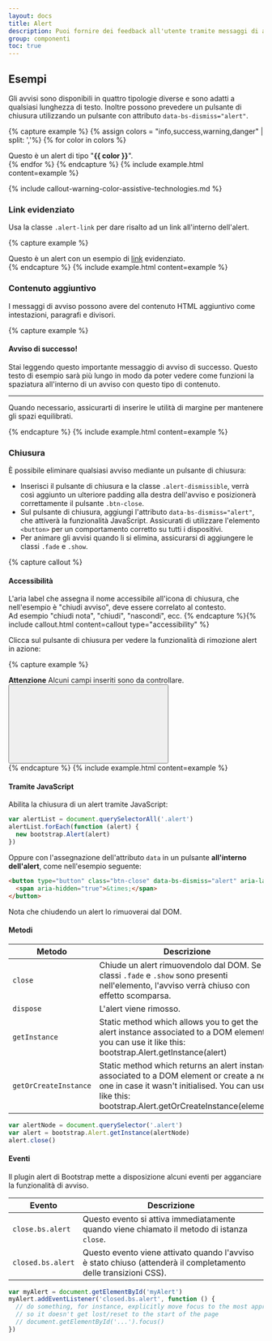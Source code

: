 ```yaml
---
layout: docs
title: Alert
description: Puoi fornire dei feedback all'utente tramite messaggi di avviso.
group: componenti
toc: true
---
```


## Esempi

Gli avvisi sono disponibili in quattro tipologie diverse e sono adatti a qualsiasi lunghezza di testo. Inoltre possono prevedere un pulsante di chiusura utilizzando un pulsante con attributo `data-bs-dismiss="alert"`.

{% capture example %}
{% assign colors = "info,success,warning,danger" | split: ','%}
{% for color in colors %}

<div class="alert alert-{{color}}" role="alert">
  Questo è un alert di tipo "<b>{{ color }}</b>".
</div>{% endfor %}
{% endcapture %}
{% include example.html content=example %}

{% include callout-warning-color-assistive-technologies.md %}

### Link evidenziato

Usa la classe `.alert-link` per dare risalto ad un link all'interno dell'alert.

{% capture example %}

<div class="alert alert-danger" role="alert">
  Questo è un alert con un esempio di <a href="#" class="alert-link">link</a> evidenziato.
</div>
{% endcapture %}
{% include example.html content=example %}

### Contenuto aggiuntivo

I messaggi di avviso possono avere del contenuto HTML aggiuntivo come intestazioni, paragrafi e divisori.

{% capture example %}

<div class="alert alert-success" role="alert">
  <h4 class="alert-heading">Avviso di successo!</h4>
  <p>Stai leggendo questo importante messaggio di avviso di successo. Questo testo di esempio sarà più lungo in modo da poter vedere come funzioni la spaziatura all'interno di un avviso con questo tipo di contenuto.</p>
  <hr>
  <p class="mb-0">Quando necessario, assicurarti di inserire le utilità di margine per mantenere gli spazi equilibrati.</p>
</div>
{% endcapture %}
{% include example.html content=example %}

### Chiusura

È possibile eliminare qualsiasi avviso mediante un pulsante di chiusura:

- Inserisci il pulsante di chiusura e la classe `.alert-dismissible`, verrà così aggiunto un ulteriore padding alla destra dell'avviso e posizionerà correttamente il pulsante `.btn-close`.
- Sul pulsante di chiusura, aggiungi l'attributo `data-bs-dismiss="alert"`, che attiverà la funzionalità JavaScript. Assicurati di utilizzare l'elemento `<button>` per un comportamento corretto su tutti i dispositivi.
- Per animare gli avvisi quando li si elimina, assicurarsi di aggiungere le classi `.fade` e `.show`.

{% capture callout %}

#### Accessibilità

L'aria label che assegna il nome accessibile all'icona di chiusura, che nell'esempio è "chiudi avviso", deve essere correlato al contesto.  
Ad esempio "chiudi nota", "chiudi", "nascondi", ecc.
{% endcapture %}{% include callout.html content=callout type="accessibility" %}

Clicca sul pulsante di chiusura per vedere la funzionalità di rimozione alert in azione:

{% capture example %}

<div class="alert alert-warning alert-dismissible fade show" role="alert">
  <strong>Attenzione</strong> Alcuni campi inseriti sono da controllare.
  <button type="button" class="btn-close" data-bs-dismiss="alert" aria-label="Chiudi avviso">
    <svg class="icon">
      <use href="{{ site.baseurl }}/dist/svg/sprites.svg#it-close"></use>
    </svg>
  </button>
</div>
{% endcapture %}
{% include example.html content=example %}

#### Tramite JavaScript

Abilita la chiusura di un alert tramite JavaScript:

```js
var alertList = document.querySelectorAll('.alert')
alertList.forEach(function (alert) {
  new bootstrap.Alert(alert)
})
```

Oppure con l'assegnazione dell'attributo `data` in un pulsante **all'interno dell'alert**, come nell'esempio seguente:

```html
<button type="button" class="btn-close" data-bs-dismiss="alert" aria-label="Chiudi avviso">
  <span aria-hidden="true">&times;</span>
</button>
```

Nota che chiudendo un alert lo rimuoverai dal DOM.

#### Metodi

| Metodo                | Descrizione                                                                                                                                                                                         |
| --------------------- | --------------------------------------------------------------------------------------------------------------------------------------------------------------------------------------------------- |
| `close`               | Chiude un alert rimuovendolo dal DOM. Se le classi `.fade` e `.show` sono presenti nell'elemento, l'avviso verrà chiuso con effetto scomparsa.                                                      |
| `dispose`             | L'alert viene rimosso.                                                                                                                                                                              |
| `getInstance`         | Static method which allows you to get the alert instance associated to a DOM element, you can use it like this: bootstrap.Alert.getInstance(alert)                                                  |
| `getOrCreateInstance` | Static method which returns an alert instance associated to a DOM element or create a new one in case it wasn't initialised. You can use it like this: bootstrap.Alert.getOrCreateInstance(element) |

```js
var alertNode = document.querySelector('.alert')
var alert = bootstrap.Alert.getInstance(alertNode)
alert.close()
```

#### Eventi

Il plugin alert di Bootstrap mette a disposizione alcuni eventi per agganciare la funzionalità di avviso.

| Evento            | Descrizione                                                                                                     |
| ----------------- | --------------------------------------------------------------------------------------------------------------- |
| `close.bs.alert`  | Questo evento si attiva immediatamente quando viene chiamato il metodo di istanza <code>close</code>.           |
| `closed.bs.alert` | Questo evento viene attivato quando l'avviso è stato chiuso (attenderà il completamento delle transizioni CSS). |

```js
var myAlert = document.getElementById('myAlert')
myAlert.addEventListener('closed.bs.alert', function () {
  // do something, for instance, explicitly move focus to the most appropriate element,
  // so it doesn't get lost/reset to the start of the page
  // document.getElementById('...').focus()
})
```
